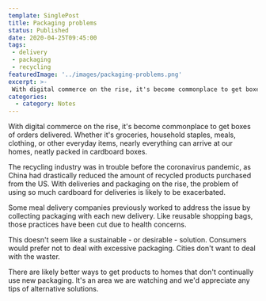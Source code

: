 ```yaml
---
template: SinglePost
title: Packaging problems
status: Published
date: 2020-04-25T09:45:00
tags:
 - delivery
 - packaging
 - recycling
featuredImage: '../images/packaging-problems.png'
excerpt: >-
 With digital commerce on the rise, it's become commonplace to get boxes of orders delivered. This doesn't seem like a sustainable - or desirable - solution. Consumers would prefer not to deal with excessive packaging. Cities don't want to deal with the waster.
categories:
  - category: Notes
---
```

With digital commerce on the rise, it's become commonplace to get boxes of orders delivered. Whether it's groceries, household staples, meals, clothing, or other everyday items, nearly everything can arrive at our homes, neatly packed in cardboard boxes.

The recycling industry was in trouble before the coronavirus pandemic, as China had drastically reduced the amount of recycled products purchased from the US. With deliveries and packaging on the rise, the problem of using so much cardboard for deliveries is likely to be exacerbated.

Some meal delivery companies previously worked to address the issue by collecting packaging with each new delivery. Like reusable shopping bags, those practices have been cut due to health concerns.

This doesn't seem like a sustainable - or desirable - solution. Consumers would prefer not to deal with excessive packaging. Cities don't want to deal with the waster.

There are likely better ways to get products to homes that don't continually use new packaging. It's an area we are watching and we'd appreciate any tips of alternative solutions.
